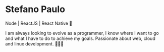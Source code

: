 # Stefano Paulo

Node | ReactJS | React Native 🚀


I am always looking to evolve as a programmer, I know where I want to go and what I have to do to achieve my goals. Passionate about web, cloud and linux development. 👨‍💻🚀